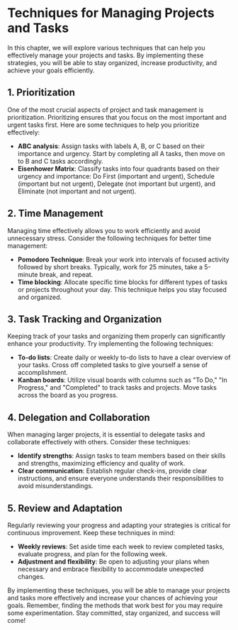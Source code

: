 Techniques for Managing Projects and Tasks
===================================================

In this chapter, we will explore various techniques that can help you effectively manage your projects and tasks. By implementing these strategies, you will be able to stay organized, increase productivity, and achieve your goals efficiently.

1\. Prioritization
-----------------

One of the most crucial aspects of project and task management is prioritization. Prioritizing ensures that you focus on the most important and urgent tasks first. Here are some techniques to help you prioritize effectively:

* **ABC analysis**: Assign tasks with labels A, B, or C based on their importance and urgency. Start by completing all A tasks, then move on to B and C tasks accordingly.
* **Eisenhower Matrix**: Classify tasks into four quadrants based on their urgency and importance: Do First (important and urgent), Schedule (important but not urgent), Delegate (not important but urgent), and Eliminate (not important and not urgent).

2\. Time Management
------------------

Managing time effectively allows you to work efficiently and avoid unnecessary stress. Consider the following techniques for better time management:

* **Pomodoro Technique**: Break your work into intervals of focused activity followed by short breaks. Typically, work for 25 minutes, take a 5-minute break, and repeat.
* **Time blocking**: Allocate specific time blocks for different types of tasks or projects throughout your day. This technique helps you stay focused and organized.

3\. Task Tracking and Organization
---------------------------------

Keeping track of your tasks and organizing them properly can significantly enhance your productivity. Try implementing the following techniques:

* **To-do lists**: Create daily or weekly to-do lists to have a clear overview of your tasks. Cross off completed tasks to give yourself a sense of accomplishment.
* **Kanban boards**: Utilize visual boards with columns such as "To Do," "In Progress," and "Completed" to track tasks and projects. Move tasks across the board as you progress.

4\. Delegation and Collaboration
-------------------------------

When managing larger projects, it is essential to delegate tasks and collaborate effectively with others. Consider these techniques:

* **Identify strengths**: Assign tasks to team members based on their skills and strengths, maximizing efficiency and quality of work.
* **Clear communication**: Establish regular check-ins, provide clear instructions, and ensure everyone understands their responsibilities to avoid misunderstandings.

5\. Review and Adaptation
------------------------

Regularly reviewing your progress and adapting your strategies is critical for continuous improvement. Keep these techniques in mind:

* **Weekly reviews**: Set aside time each week to review completed tasks, evaluate progress, and plan for the following week.
* **Adjustment and flexibility**: Be open to adjusting your plans when necessary and embrace flexibility to accommodate unexpected changes.

By implementing these techniques, you will be able to manage your projects and tasks more effectively and increase your chances of achieving your goals. Remember, finding the methods that work best for you may require some experimentation. Stay committed, stay organized, and success will come!
